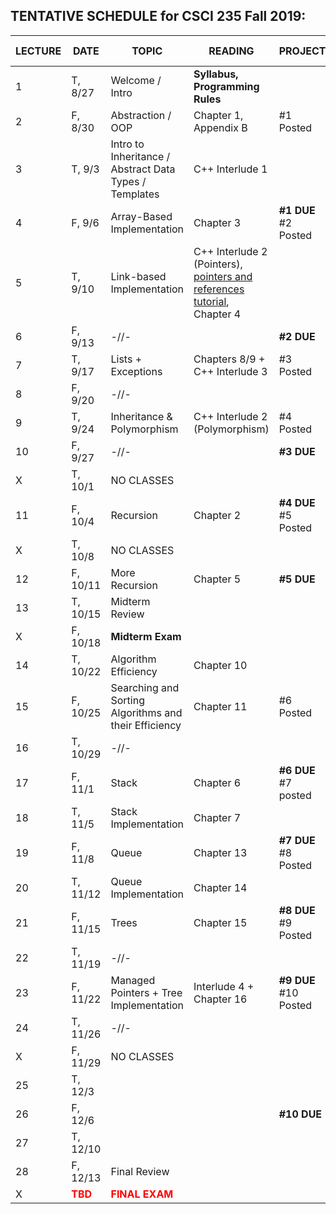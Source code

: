 

## TENTATIVE SCHEDULE for CSCI 235 Fall 2019:

LECTURE | DATE | TOPIC | READING | PROJECT | SLIDES | STUDY QUESTIONS |
------- | ---- | ----- | -------- | --------- | ------- | ------- |
1 | T, 8/27 | Welcome / Intro | **Syllabus, Programming Rules** |  | 
2 | F,  8/30 | Abstraction / OOP | Chapter 1, Appendix B   |   #1 Posted  |
3 | T, 9/3 | Intro to Inheritance / Abstract Data Types / Templates  | C++ Interlude 1 | |  |  [ADT_IN_SQ](documents/ADT_InheritanceQ.pdf)
4 | F, 9/6 | Array-Based Implementation | Chapter 3  |**#1 DUE** #2 Posted  |  | [ArrayBag_SQ](documents/ArrayBag_studyQ.pdf)
5 | T, 9/10| Link-based Implementation  | C++ Interlude 2 (Pointers), [pointers and references tutorial](http://www.ntu.edu.sg/home/ehchua/programming/cpp/cp4_pointerreference.html),  Chapter 4| |  | [LinkedChain_SQ](documents/LinkedChain_studyQ.pdf)
6 | F, 9/13 | -//- | | **#2 DUE**   | |
7 | T, 9/17 | Lists + Exceptions | Chapters 8/9 + C++ Interlude 3 |  #3 Posted |   | [List_SQ](documents/List_studyQ.pdf)
8 | F, 9/20 | -//-|  |  | |   | 
9 | T, 9/24 | Inheritance  & Polymorphism  | C++ Interlude 2 (Polymorphism) | #4 Posted  |  | [Polymorphism_SQ](documents/Polymorphism_studyQ.pdf)
10 | F, 9/27 | -//-  |  |  **#3 DUE**   | |
X | T, 10/1 | NO CLASSES
11 | F, 10/4 | Recursion | Chapter 2 |**#4 DUE** #5 Posted | |  [Recursion_SQ](documents/Recursion_studyQ.pdf)
X | T, 10/8 | NO CLASSES
12 | F, 10/11 | More Recursion | Chapter 5 | **#5 DUE**  |  
13 | T, 10/15| Midterm Review| |  | 
X | F, 10/18 | **Midterm Exam**  |  | |  |  | 
14 | T, 10/22 | Algorithm Efficiency | Chapter 10 | | |[AlgoEfficiency_SQ](documents/AlgoEff_studyQ.pdf)
15 | F, 10/25 | Searching and Sorting Algorithms and their Efficiency  | Chapter 11 |#6 Posted  | |[Sorting_SQ](documents/Sorting_studyQ.pdf)
16 | T, 10/29| -//- | | 
17 | F, 11/1 |  Stack | Chapter 6 | **#6 DUE** #7 posted |  | [Stack_SQ](documents/Stack_studyQ.pdf)
18 | T, 11/5 | Stack Implementation | Chapter 7 | |  || [Stack_SQ](documents/Stack_studyQ.pdf)
19 | F, 11/8 | Queue| Chapter 13  | **#7 DUE** #8 Posted  |  | [Queue_SQ](documents/Queue_studyQ.pdf)
20 | T, 11/12 | Queue Implementation | Chapter 14  |  | 
21 | F, 11/15 | Trees | Chapter 15 |**#8 DUE** #9 Posted  | 
22 | T, 11/19 | -//- 
23 | F, 11/22 |  Managed Pointers +  Tree Implementation | Interlude 4  + Chapter 16 | **#9 DUE** #10 Posted | | [Tree_SQ](documents/Tree_studyQ.pdf)
24 | T, 11/26 | -//- 
X | F, 11/29 | NO CLASSES
25 | T, 12/3 | |
26 | F, 12/6 | |  | **#10 DUE** 
27 | T, 12/10 |
28 | F, 12/13 | Final Review |
X |<b><span style="color:red">  TBD </span></b> |  <b><span style="color:red"> FINAL EXAM </span></b> | |



